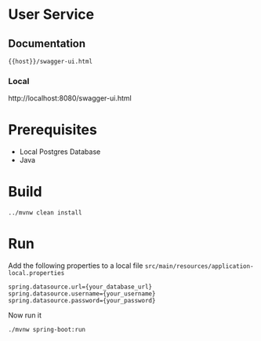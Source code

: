 # User Service

## Documentation

```{{host}}/swagger-ui.html```

### Local

http://localhost:8080/swagger-ui.html

# Prerequisites

* Local Postgres Database
* Java

# Build

```../mvnw clean install```

# Run

Add the following properties to a local file `src/main/resources/application-local.properties`
```
spring.datasource.url={your_database_url}
spring.datasource.username={your_username}
spring.datasource.password={your_password}
```

Now run it

```./mvnw spring-boot:run```